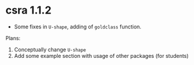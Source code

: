 # csra 1.1.2

* Some fixes in `U-shape`, adding of `goldclass` function.

Plans:
1. Conceptually change `U-shape`
2. Add some example section with usage of other packages (for students)
